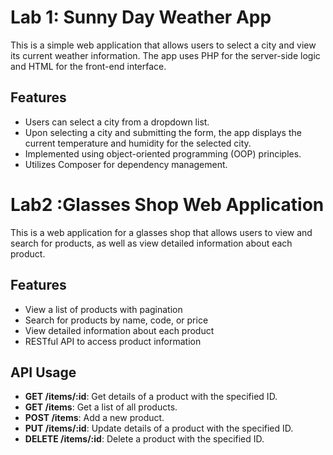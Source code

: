 ﻿# Lab 1: Sunny Day Weather App

This is a simple web application that allows users to select a city and view its current weather information. The app uses PHP for the server-side logic and HTML for the front-end interface.

## Features

- Users can select a city from a dropdown list.
- Upon selecting a city and submitting the form, the app displays the current temperature and humidity for the selected city.
- Implemented using object-oriented programming (OOP) principles.
- Utilizes Composer for dependency management.
  
# Lab2 :Glasses Shop Web Application

This is a web application for a glasses shop that allows users to view and search for products, as well as view detailed information about each product.

## Features

- View a list of products with pagination
- Search for products by name, code, or price
- View detailed information about each product
- RESTful API to access product information

## API Usage

- **GET /items/:id**: Get details of a product with the specified ID.
- **GET /items**: Get a list of all products.
- **POST /items**: Add a new product.
- **PUT /items/:id**: Update details of a product with the specified ID.
- **DELETE /items/:id**: Delete a product with the specified ID.
